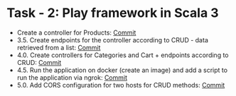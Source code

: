 # Task - 2: Play framework in Scala 3

- Create a controller for Products: [Commit](https://github.com/viashchuk/ebiznes/commit/757b6d887514b83db917afe91e1f058d04cf8a6d)
- 3.5. Create endpoints for the controller according to CRUD - data retrieved from a list: [Commit](https://github.com/viashchuk/ebiznes/commit/95592c72b67ac84edbe6a51c7e62c8c2b70fbfdc)
- 4.0. Create controllers for Categories and Cart + endpoints according to CRUD: [Commit](https://github.com/viashchuk/ebiznes/commit/574bb4cbfbacb1e153f6d37374ab17845dfec04e)
- 4.5. Run the application on docker (create an image) and add a script to run the application via ngrok: [Commit](https://github.com/viashchuk/ebiznes/commit/bd98a9e2adc709ef6871f0d9ddb4e8f6231dcd62)
- 5.0. Add CORS configuration for two hosts for CRUD methods: [Commit](https://github.com/viashchuk/ebiznes/commit/5fe6a3cbcfcd72190b2869f224461e08356e6aca)